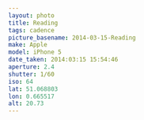```yaml
---
layout: photo
title: Reading
tags: cadence
picture_basename: 2014-03-15-Reading
make: Apple
model: iPhone 5
date_taken: 2014:03:15 15:54:46
aperture: 2.4
shutter: 1/60
iso: 64
lat: 51.068803
lon: 0.665517
alt: 20.73
---
```



